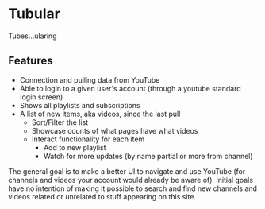 # Tubular
Tubes...ularing


## Features

* Connection and pulling data from YouTube
* Able to login to a given user's account (through a youtube standard login screen)
* Shows all playlists and subscriptions
* A list of new items, aka videos, since the last pull
    * Sort/Filter the list
    * Showcase counts of what pages have what videos
    * Interact functionality for each item
        * Add to new playlist
        * Watch for more updates (by name partial or more from channel)

The general goal is to make a better UI to navigate and use YouTube (for channels and videos your account would already be aware of).
Initial goals have no intention of making it possible to search and find new channels and videos related or unrelated to stuff appearing 
on this site.